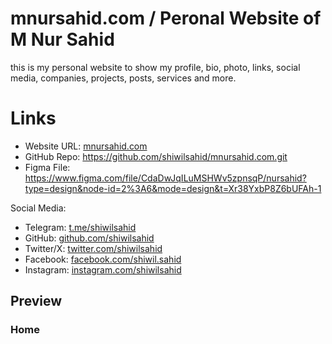 # mnursahid.com / Peronal Website of M Nur Sahid

this is my personal website to show my profile, bio, photo, links, social media, companies, projects, posts, services and more.

# Links

- Website URL: [mnursahid.com]()
- GitHub Repo: https://github.com/shiwilsahid/mnursahid.com.git
- Figma File: https://www.figma.com/file/CdaDwJqILuMSHWv5zpnsqP/nursahid?type=design&node-id=2%3A6&mode=design&t=Xr38YxbP8Z6bUFAh-1

Social Media:

- Telegram: [t.me/shiwilsahid](https://t.me/shiwilsahid)
- GitHub: [github.com/shiwilsahid](https://github.com/shiwilsahid)
- Twitter/X: [twitter.com/shiwilsahid](https://twitter.com/shiwilsahid)
- Facebook: [facebook.com/shiwil.sahid](https://facebook.com/shiwil.sahid)
- Instagram: [instagram.com/shiwilsahid](https://instagram.com/shiwilsahid)

## Preview

### Home